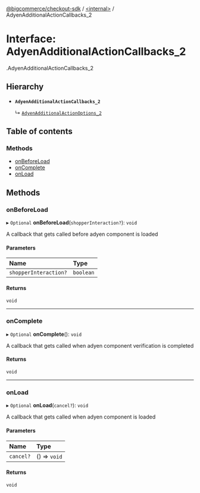 [@bigcommerce/checkout-sdk](../README.md) / [<internal\>](../modules/internal_.md) / AdyenAdditionalActionCallbacks\_2

# Interface: AdyenAdditionalActionCallbacks\_2

[<internal>](../modules/internal_.md).AdyenAdditionalActionCallbacks_2

## Hierarchy

- **`AdyenAdditionalActionCallbacks_2`**

  ↳ [`AdyenAdditionalActionOptions_2`](internal_.AdyenAdditionalActionOptions_2.md)

## Table of contents

### Methods

- [onBeforeLoad](internal_.AdyenAdditionalActionCallbacks_2.md#onbeforeload)
- [onComplete](internal_.AdyenAdditionalActionCallbacks_2.md#oncomplete)
- [onLoad](internal_.AdyenAdditionalActionCallbacks_2.md#onload)

## Methods

### onBeforeLoad

▸ `Optional` **onBeforeLoad**(`shopperInteraction?`): `void`

A callback that gets called before adyen component is loaded

#### Parameters

| Name | Type |
| :------ | :------ |
| `shopperInteraction?` | `boolean` |

#### Returns

`void`

___

### onComplete

▸ `Optional` **onComplete**(): `void`

A callback that gets called when adyen component verification
is completed

#### Returns

`void`

___

### onLoad

▸ `Optional` **onLoad**(`cancel?`): `void`

A callback that gets called when adyen component is loaded

#### Parameters

| Name | Type |
| :------ | :------ |
| `cancel?` | () => `void` |

#### Returns

`void`

